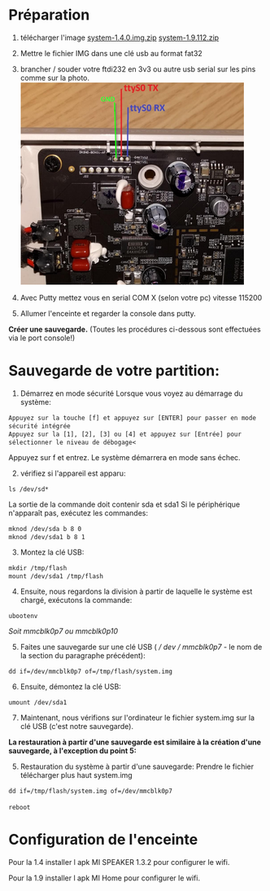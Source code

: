 # Préparation
1) télécharger l'image 
  [system-1.4.0.img.zip](../../raw/main/Firmware/system-1.4.0.img.zip)
  [system-1.9.112.zip](../../raw/main/Firmware/system-1.9.112.zip)

2) Mettre le fichier IMG dans une clé usb au format fat32
3) brancher / souder votre ftdi232 en 3v3 ou autre usb serial sur les pins comme sur la photo.
![serial](./serial.png) 

1) Avec Putty mettez vous en serial COM X (selon votre pc) vitesse 115200

2) Allumer l'enceinte et regarder la console dans putty.

**Créer une sauvegarde.** (Toutes les procédures ci-dessous sont effectuées via le port console!)

# Sauvegarde de votre partition:
1. Démarrez en mode sécurité
Lorsque vous voyez au démarrage du système:
```
Appuyez sur la touche [f] et appuyez sur [ENTER] pour passer en mode sécurité intégrée
Appuyez sur la [1], [2], [3] ou [4] et appuyez sur [Entrée] pour sélectionner le niveau de débogage<
```
Appuyez sur f et entrez. Le système démarrera en mode sans échec.


2. vérifiez si l'appareil est apparu:

```
ls /dev/sd*
```
La sortie de la commande doit contenir sda et sda1
Si le périphérique n'apparaît pas, exécutez les commandes:
```
mknod /dev/sda b 8 0
mknod /dev/sda1 b 8 1
```

3. Montez la clé USB:
```
mkdir /tmp/flash
mount /dev/sda1 /tmp/flash
```

4. Ensuite, nous regardons la division à partir de laquelle le système est chargé, exécutons la commande:
```
ubootenv
```

*Soit mmcblk0p7 ou mmcblk0p10*

5. Faites une sauvegarde sur une clé USB ( */ dev / mmcblk0p7* - le nom de la section du paragraphe précédent):
```
dd if=/dev/mmcblk0p7 of=/tmp/flash/system.img
```

6. Ensuite, démontez la clé USB:
```
umount /dev/sda1
```

7. Maintenant, nous vérifions sur l'ordinateur le fichier system.img sur la clé USB (c'est notre sauvegarde).

**La restauration à partir d'une sauvegarde est similaire à la création d'une sauvegarde, à l'exception du point 5:**

5. Restauration du système à partir d'une sauvegarde: Prendre le fichier télécharger plus haut system.img
```
dd if=/tmp/flash/system.img of=/dev/mmcblk0p7

reboot
```

# Configuration de l'enceinte
Pour la 1.4 installer l apk MI SPEAKER 1.3.2 pour configurer le wifi.

Pour la 1.9 installer l apk MI Home pour configurer le wifi.

